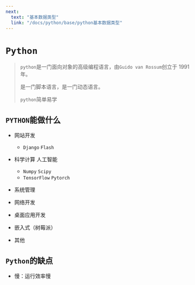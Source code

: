 ```yaml
---
next:
  text: "基本数据类型"
  link: "/docs/python/base/python基本数据类型"
---
```


# `Python`

> `python`是一门面向对象的高级编程语言，由`Guido van Rossum`创立于 1991 年。
>
> 是一门脚本语言，是一门动态语言。
>
> `python`简单易学

## `PYTHON`能做什么

- 网站开发

  - `Django` `Flash`

- 科学计算 人工智能

  - `Numpy` `Scipy`
  - `TensorFlow` `Pytorch`

- 系统管理

- 网络开发

- 桌面应用开发

- 嵌入式（树莓派）

- 其他

## `Python`的缺点

- 慢：运行效率慢
